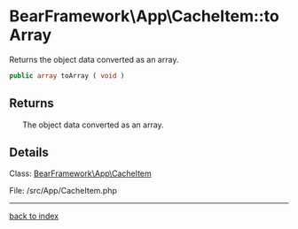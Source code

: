 # BearFramework\App\CacheItem::toArray

Returns the object data converted as an array.

```php
public array toArray ( void )
```

## Returns

&nbsp;&nbsp;&nbsp;&nbsp;&nbsp;&nbsp;The object data converted as an array.

## Details

Class: [BearFramework\App\CacheItem](bearframework.app.cacheitem.class.md)

File: /src/App/CacheItem.php

---

[back to index](index.md)

